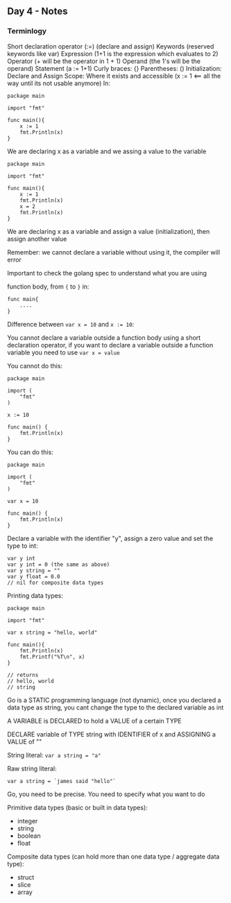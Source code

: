 ## Day 4 - Notes

### Terminlogy

Short declaration operator (:=) (declare and assign)
Keywords (reserved keywords like var)
Expression (1+1 is the expression which evaluates to 2)
Operator (+ will be the operator in 1 + 1)
Operand (the 1's will be the operand)
Statement (a := 1+1)
Curly braces: {}
Parentheses: ()
Initialization: Declare and Assign
Scope: Where it exists and accessible (x := 1 <== all the way until its not usable anymore)
In:

```
package main

import "fmt"

func main(){
    x := 1
    fmt.Println(x)
}
````

We are declaring x as a variable and we assing a value to the variable

```
package main

import "fmt"

func main(){
    x := 1
    fmt.Println(x)
    x = 2
    fmt.Println(x)
}
```

We are declaring x as a variable and assign a value (initialization), then assign another value

Remember: we cannot declare a variable without using it, the compiler will error

Important to check the golang spec to understand what you are using


function body, from `{` to `}` in:

```
func main{
    ....
}
```

Difference between `var x = 10` and `x := 10`:

You cannot declare a variable outside a function body using a short declaration operator, if you want to declare a variable outside a function variable you need to use `var x = value`

You cannot do this:

```
package main

import (
	"fmt"
)

x := 10

func main() {
	fmt.Println(x)
}
```

You can do this:

```
package main

import (
	"fmt"
)

var x = 10

func main() {
	fmt.Println(x)
}
```

Declare a variable with the identifier "y", assign a zero value and set the type to int:

```
var y int
var y int = 0 (the same as above)
var y string = ""
var y float = 0.0
// nil for composite data types
```

Printing data types:

```
package main

import "fmt"

var x string = "hello, world"

func main(){
    fmt.Println(x)
    fmt.Printf("%T\n", x)
}

// returns
// hello, world
// string
```

Go is a STATIC programming language (not dynamic), once you declared a data type as string, you cant change the type to the declared variable as int 

A VARIABLE is DECLARED to hold a VALUE of a certain TYPE

DECLARE variable of TYPE string with IDENTIFIER of x and ASSIGNING a VALUE of ""

String literal: `var a string = "a"`

Raw string literal: 

```
var a string = `james said "hello"`
```

Go, you need to be precise. You need to specify what you want to do

Primitive data types (basic or built in data types):

- integer
- string
- boolean
- float

Composite data types (can hold more than one data type / aggregate data type):

- struct
- slice
- array
